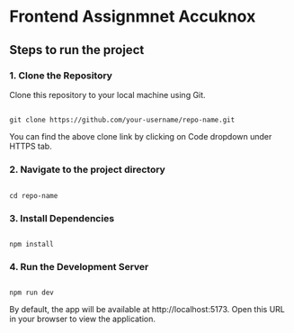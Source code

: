 # Frontend Assignmnet Accuknox

## Steps to run the project

### 1. Clone the Repository

Clone this repository to your local machine using Git.

##
    git clone https://github.com/your-username/repo-name.git

You can find the above clone link by clicking on Code dropdown under HTTPS tab.

### 2. Navigate to the project directory


## 
    cd repo-name

### 3. Install Dependencies

## 
    npm install

### 4. Run the Development Server

##
    npm run dev

By default, the app will be available at http://localhost:5173. Open this URL in your browser to view the application.
